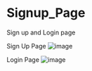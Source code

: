 # Signup_Page
Sign up and Login page

Sign Up Page
![image](https://user-images.githubusercontent.com/77450295/218167113-e6092ccb-a7f4-425e-a1ca-e7d8f01ed7ae.png)

Login Page
![image](https://user-images.githubusercontent.com/77450295/218167246-3096516d-7bad-44a5-84e3-edaa49972e27.png)
